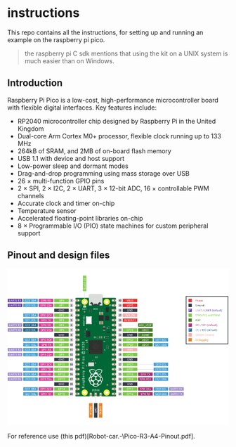 # instructions 
This repo contains all the instructions, for setting up and running an example on the raspberry pi pico. 
> the raspberry pi C sdk mentions that using the kit on a UNIX system is much easier than on Windows. 

## Introduction 
Raspberry Pi Pico is a low-cost, high-performance microcontroller board with flexible digital interfaces. Key features include:
- RP2040 microcontroller chip designed by Raspberry Pi in the United Kingdom
- Dual-core Arm Cortex M0+ processor, flexible clock running up to 133 MHz
- 264kB of SRAM, and 2MB of on-board flash memory
- USB 1.1 with device and host support
- Low-power sleep and dormant modes
- Drag-and-drop programming using mass storage over USB
- 26 × multi-function GPIO pins
- 2 × SPI, 2 × I2C, 2 × UART, 3 × 12-bit ADC, 16 × controllable PWM channels
- Accurate clock and timer on-chip
- Temperature sensor
- Accelerated floating-point libraries on-chip
- 8 × Programmable I/O (PIO) state machines for custom peripheral support

## Pinout and design files
![Alt text](image.png)

For reference use (this pdf)[Robot-car.-\Pico-R3-A4-Pinout.pdf].  